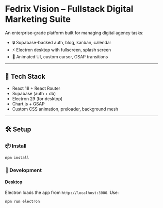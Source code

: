 # Fedrix Vision – Fullstack Digital Marketing Suite

An enterprise-grade platform built for managing digital agency tasks:
- 🔒 Supabase-backed auth, blog, kanban, calendar
- ⚡ Electron desktop with fullscreen, splash screen
- 🌌 Animated UI, custom cursor, GSAP transitions

---

## 🚀 Tech Stack

- React 18 + React Router
- Supabase (auth + db)
- Electron 29 (for desktop)
- Chart.js + GSAP
- Custom CSS animation, preloader, background mesh

---

## 🛠 Setup

### 📦 Install
```bash
npm install
```

### 🚀 Development

#### Desktop
Electron loads the app from `http://localhost:3000`. Use:
```bash
npm run electron
```
